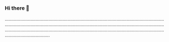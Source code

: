 ### Hi there 👋

.......................................................................................................................................................................................................................................................................................................................................................................................................................